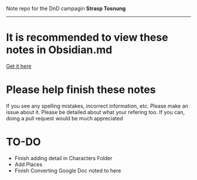 Note repo for the DnD campagin **Strasp Tosnung**

---
# It is recommended to view these notes in Obsidian.md

[Get it here](https://obsidian.md/)

# Please help finish these notes
If you see any spelling mistakes, incorrect information, etc. Please make an issue about it. Please be detailed about what your refering too. If you can, doing a pull request would be much appreciated

# TO-DO
- Finish adding detail in Characters Folder
- Add Places
- Finish Converting Google Doc noted to here